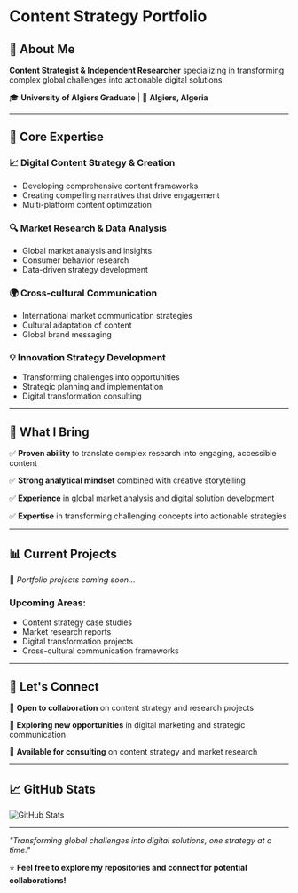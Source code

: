 # Content Strategy Portfolio

## 👋 About Me
**Content Strategist & Independent Researcher** specializing in transforming complex global challenges into actionable digital solutions.

🎓 **University of Algiers Graduate** | 📍 **Algiers, Algeria**

---

## 🚀 Core Expertise

### 📈 Digital Content Strategy & Creation
- Developing comprehensive content frameworks
- Creating compelling narratives that drive engagement
- Multi-platform content optimization

### 🔍 Market Research & Data Analysis  
- Global market analysis and insights
- Consumer behavior research
- Data-driven strategy development

### 🌍 Cross-cultural Communication
- International market communication strategies
- Cultural adaptation of content
- Global brand messaging

### 💡 Innovation Strategy Development
- Transforming challenges into opportunities
- Strategic planning and implementation
- Digital transformation consulting

---

## 🎯 What I Bring

✅ **Proven ability** to translate complex research into engaging, accessible content

✅ **Strong analytical mindset** combined with creative storytelling

✅ **Experience** in global market analysis and digital solution development

✅ **Expertise** in transforming challenging concepts into actionable strategies

---

## 📊 Current Projects

🔄 *Portfolio projects coming soon...*

### Upcoming Areas:
- Content strategy case studies
- Market research reports
- Digital transformation projects
- Cross-cultural communication frameworks

---

## 🤝 Let's Connect

📧 **Open to collaboration** on content strategy and research projects

🌟 **Exploring new opportunities** in digital marketing and strategic communication

💼 **Available for consulting** on content strategy and market research

---

## 📈 GitHub Stats

![GitHub Stats](https://github-readme-stats.vercel.app/api?username=RABIAfocus&show_icons=true&theme=default)

---

*"Transforming global challenges into digital solutions, one strategy at a time."*

⭐ **Feel free to explore my repositories and connect for potential collaborations!**
